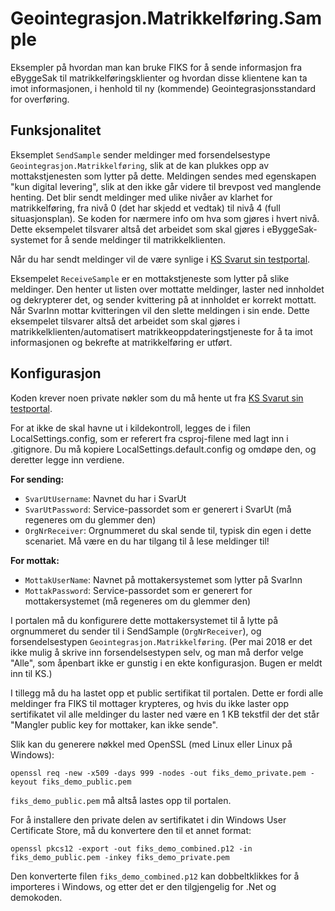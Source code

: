Geointegrasjon.Matrikkelføring.Sample
======================================
Eksempler på hvordan man kan bruke FIKS for å sende informasjon fra eByggeSak
til matrikkelføringsklienter og hvordan disse klientene kan ta imot informasjonen, 
i henhold til ny (kommende) Geointegrasjonsstandard for overføring.

Funksjonalitet
--------------

Eksemplet `SendSample` sender meldinger med forsendelsestype 
`Geointegrasjon.Matrikkelføring`, slik at de kan plukkes opp av mottakstjenesten  som lytter på dette. Meldingen sendes med egenskapen "kun digital levering", slik 
at den ikke går videre til brevpost ved manglende henting.  Det blir sendt 
meldinger med ulike nivåer av klarhet for matrikkelføring, fra nivå 0 (det har 
skjedd et vedtak) til nivå 4 (full situasjonsplan). Se koden for nærmere info om 
hva som gjøres i hvert nivå. Dette eksempelet tilsvarer altså det arbeidet som 
skal gjøres i eByggeSak-systemet for å sende meldinger til matrikkelklienten.

Når du har sendt meldinger vil de være synlige i [KS Svarut sin testportal](https://test.svarut.ks.no).

Eksempelet `ReceiveSample` er en mottakstjeneste som lytter på slike meldinger. 
Den henter ut listen over mottatte meldinger, laster ned innholdet og dekrypterer 
det, og sender kvittering på at innholdet er korrekt mottatt. Når SvarInn mottar
kvitteringen vil den slette meldingen i sin ende. Dette eksempelet tilsvarer altså det arbeidet som skal gjøres i matrikkelklienten/automatisert 
matrikkeoppdateringstjeneste for å ta imot informasjonen og bekrefte at 
matrikkelføring er utført.

Konfigurasjon
-------------

Koden krever noen private nøkler som du må hente ut fra [KS Svarut sin testportal](https://test.svarut.ks.no).

For at ikke de skal havne ut i kildekontroll, legges de i filen 
LocalSettings.config, som er referert fra csproj-filene med lagt inn i .gitignore. 
Du må kopiere LocalSettings.default.config og omdøpe den, og deretter legge inn verdiene.

__For sending:__
 - `SvarUtUsername`: Navnet du har i SvarUt
 - `SvarUtPassword`: Service-passordet som er generert i SvarUt (må regeneres om du glemmer den)
 - `OrgNrReceiver`: Orgnummeret du skal sende til, typisk din egen i dette scenariet. Må være en du har tilgang til å lese meldinger til!

__For mottak:__
- `MottakUserName`: Navnet på mottakersystemet som lytter på SvarInn
- `MottakPassword`: Service-passordet som er generert for mottakersystemet (må regeneres om du glemmer den)

I portalen må du konfigurere dette mottakersystemet til å lytte på orgnummeret du sender til i SendSample (`OrgNrReceiver`), og forsendelsestypen 
`Geointegrasjon.Matrikkelføring`. (Per mai 2018 er det ikke mulig å skrive inn 
forsendelsestypen selv, og man må derfor velge "Alle", som åpenbart ikke er gunstig
i en ekte konfigurasjon. Bugen er meldt inn til KS.)

I tillegg må du ha lastet opp et public sertifikat til portalen. Dette er fordi 
alle meldinger fra FIKS til mottager krypteres, og hvis du ikke laster opp 
sertifikatet vil alle meldinger du laster ned være en 1 KB tekstfil der det står 
"Mangler public key for mottaker, kan ikke sende".

Slik kan du generere nøkkel med OpenSSL (med Linux eller Linux på Windows): 

`openssl req -new -x509 -days 999 -nodes -out fiks_demo_private.pem -keyout fiks_demo_public.pem`

`fiks_demo_public.pem` må altså lastes opp til portalen.

For å installere den private delen av sertifikatet i din Windows User Certificate 
Store, må du konvertere den til et annet format:

`openssl pkcs12 -export -out fiks_demo_combined.p12 -in fiks_demo_public.pem -inkey fiks_demo_private.pem`

Den konverterte filen `fiks_demo_combined.p12` kan dobbeltklikkes for å importeres i Windows, og etter det
er den tilgjengelig for .Net og demokoden.